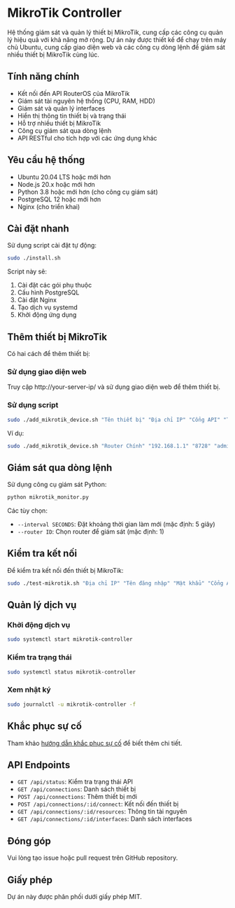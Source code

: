 # MikroTik Controller

Hệ thống giám sát và quản lý thiết bị MikroTik, cung cấp các công cụ quản lý hiệu quả với khả năng mở rộng. Dự án này được thiết kế để chạy trên máy chủ Ubuntu, cung cấp giao diện web và các công cụ dòng lệnh để giám sát nhiều thiết bị MikroTik cùng lúc.

## Tính năng chính

- Kết nối đến API RouterOS của MikroTik
- Giám sát tài nguyên hệ thống (CPU, RAM, HDD)
- Giám sát và quản lý interfaces
- Hiển thị thông tin thiết bị và trạng thái
- Hỗ trợ nhiều thiết bị MikroTik
- Công cụ giám sát qua dòng lệnh
- API RESTful cho tích hợp với các ứng dụng khác

## Yêu cầu hệ thống

- Ubuntu 20.04 LTS hoặc mới hơn
- Node.js 20.x hoặc mới hơn
- Python 3.8 hoặc mới hơn (cho công cụ giám sát)
- PostgreSQL 12 hoặc mới hơn
- Nginx (cho triển khai)

## Cài đặt nhanh

Sử dụng script cài đặt tự động:

```bash
sudo ./install.sh
```

Script này sẽ:
1. Cài đặt các gói phụ thuộc
2. Cấu hình PostgreSQL
3. Cài đặt Nginx
4. Tạo dịch vụ systemd
5. Khởi động ứng dụng

## Thêm thiết bị MikroTik

Có hai cách để thêm thiết bị:

### Sử dụng giao diện web

Truy cập http://your-server-ip/ và sử dụng giao diện web để thêm thiết bị.

### Sử dụng script

```bash
sudo ./add_mikrotik_device.sh "Tên thiết bị" "Địa chỉ IP" "Cổng API" "Tên đăng nhập" "Mật khẩu" "Mặc định"
```

Ví dụ:
```bash
sudo ./add_mikrotik_device.sh "Router Chính" "192.168.1.1" "8728" "admin" "password" "true"
```

## Giám sát qua dòng lệnh

Sử dụng công cụ giám sát Python:

```bash
python mikrotik_monitor.py
```

Các tùy chọn:
- `--interval SECONDS`: Đặt khoảng thời gian làm mới (mặc định: 5 giây)
- `--router ID`: Chọn router để giám sát (mặc định: 1)

## Kiểm tra kết nối

Để kiểm tra kết nối đến thiết bị MikroTik:

```bash
sudo ./test-mikrotik.sh "Địa chỉ IP" "Tên đăng nhập" "Mật khẩu" "Cổng API"
```

## Quản lý dịch vụ

### Khởi động dịch vụ

```bash
sudo systemctl start mikrotik-controller
```

### Kiểm tra trạng thái

```bash
sudo systemctl status mikrotik-controller
```

### Xem nhật ký

```bash
sudo journalctl -u mikrotik-controller -f
```

## Khắc phục sự cố

Tham khảo [hướng dẫn khắc phục sự cố](troubleshooting.md) để biết thêm chi tiết.

## API Endpoints

- `GET /api/status`: Kiểm tra trạng thái API
- `GET /api/connections`: Danh sách thiết bị
- `POST /api/connections`: Thêm thiết bị mới
- `POST /api/connections/:id/connect`: Kết nối đến thiết bị
- `GET /api/connections/:id/resources`: Thông tin tài nguyên
- `GET /api/connections/:id/interfaces`: Danh sách interfaces

## Đóng góp

Vui lòng tạo issue hoặc pull request trên GitHub repository.

## Giấy phép

Dự án này được phân phối dưới giấy phép MIT.